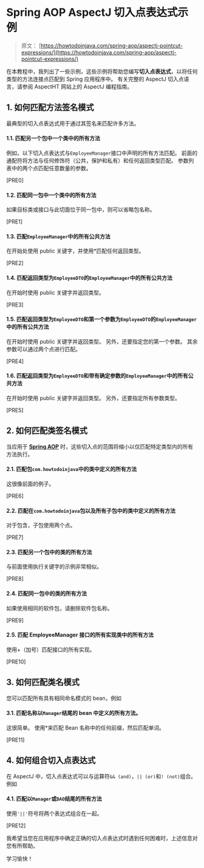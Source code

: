 # Spring AOP AspectJ 切入点表达式示例

> 原文： [https://howtodoinjava.com/spring-aop/aspectj-pointcut-expressions/](https://howtodoinjava.com/spring-aop/aspectj-pointcut-expressions/)

在本教程中，我列出了一些示例，这些示例将帮助您编写**切入点表达式**，以将任何类型的方法连接点匹配到 Spring 应用程序中。 有关完整的 AspectJ 切入点语言，请参阅 AspectHT 网站上的 AspectJ 编程指南。

## 1\. 如何匹配方法签名模式

最典型的切入点表达式用于通过其签名来匹配许多方法。

#### 1.1. 匹配另一个包中一个类中的所有方法

例如，以下切入点表达式与`EmployeeManager`接口中声明的所有方法匹配。 前面的通配符将方法与任何修饰符（公共，保护和私有）和任何返回类型匹配。 参数列表中的两个点匹配任意数量的参数。

[PRE0]

#### 1.2. 匹配同一包中一个类中的所有方法

如果目标类或接口与此切面位于同一包中，则可以省略包名称。

[PRE1]

#### 1.3. 匹配`EmployeeManager`中的所有公共方法

在开始处使用 public 关键字，并使用*匹配任何返回类型。

[PRE2]

#### 1.4. 匹配返回类型为`EmployeeDTO`的`EmployeeManager`中的所有公共方法

在开始时使用 public 关键字并返回类型。

[PRE3]

#### 1.5. 匹配返回类型为`EmployeeDTO`和第一个参数为`EmployeeDTO`的`EmployeeManager`中的所有公共方法

在开始时使用 public 关键字并返回类型。 另外，还要指定您的第一个参数。 其余参数可以通过两个点进行匹配。

[PRE4]

#### 1.6. 匹配返回类型为`EmployeeDTO`和带有确定参数的`EmployeeManager`中的所有公共方法

在开始时使用 public 关键字并返回类型。 另外，还要指定所有参数类型。

[PRE5]

## 2\. 如何匹配类签名模式

当应用于 [**Spring AOP**](//howtodoinjava.com/spring/spring-aop/spring-aop-aspectj-example-tutorial-using-annotation-config/) 时，这些切入点的范围将缩小以仅匹配特定类型内的所有方法执行。

#### 2.1. 匹配包`com.howtodoinjava`中的类中定义的所有方法

这很像前面的例子。

[PRE6]

#### 2.2. 匹配在`com.howtodoinjava`包以及所有子包中的类中定义的所有方法

对于包含，子包使用两个点。

[PRE7]

#### 2.3. 匹配另一个包中的类的所有方法

与前面使用执行关键字的示例非常相似。

[PRE8]

#### 2.4. 匹配同一包中的类的所有方法

如果使用相同的软件包，请删除软件包名称。

[PRE9]

#### 2.5. 匹配 EmployeeManager 接口的所有实现类中的所有方法

使用+（加号）匹配接口的所有实现。

[PRE10]

## 3\. 如何匹配类名模式

您可以匹配所有具有相同命名模式的 bean，例如

#### 3.1. 匹配名称以`Manager`结尾的 bean 中定义的所有方法。

这很简单。 使用*来匹配 Bean 名称中的任何前缀，然后匹配单词。

[PRE11]

## 4\. 如何组合切入点表达式

在 AspectJ 中，切入点表达式可以与运算符`&& (and)`，`|| (or)`和`! (not)`组合。 例如

#### 4.1. 匹配以`Manager`或`DAO`结尾的所有方法

使用`'||'`符号将两个表达式组合在一起。

[PRE12]

我希望当您在应用程序中确定正确的切入点表达式时遇到任何困难时，上述信息对您有所帮助。

学习愉快！